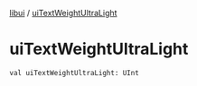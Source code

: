 [libui](README.md) / [uiTextWeightUltraLight](ui-text-weight-ultra-light.md)

# uiTextWeightUltraLight

`val uiTextWeightUltraLight: UInt`